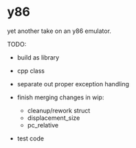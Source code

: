 # y86
yet another take on an y86 emulator.

TODO:
* build as library
* cpp class
* separate out proper exception handling

* finish merging changes in wip:
	* cleanup/rework struct
	* displacement_size
	* pc_relative

* test code
